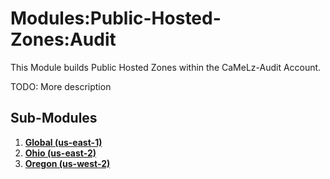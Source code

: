 # Modules:Public-Hosted-Zones:Audit
This Module builds Public Hosted Zones within the CaMeLz-Audit Account.

TODO: More description

## Sub-Modules

1.  **[Global (us-east-1)](./us-east-1/)**
1.  **[Ohio (us-east-2)](./us-east-2/)**
1.  **[Oregon (us-west-2)](./us-west-2/)**